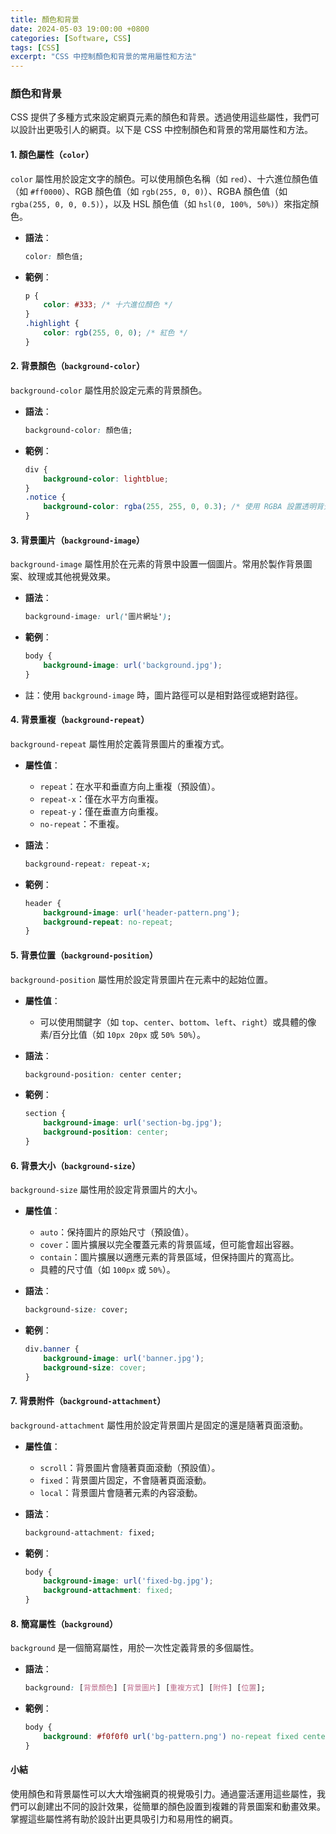 ```yaml
---
title: 顏色和背景
date: 2024-05-03 19:00:00 +0800
categories: [Software, CSS]
tags: [CSS] 
excerpt: "CSS 中控制顏色和背景的常用屬性和方法"
---
```


### 顏色和背景

CSS 提供了多種方式來設定網頁元素的顏色和背景。透過使用這些屬性，我們可以設計出更吸引人的網頁。以下是 CSS 中控制顏色和背景的常用屬性和方法。

#### 1. 顏色屬性（`color`）

`color` 屬性用於設定文字的顏色。可以使用顏色名稱（如 `red`）、十六進位顏色值（如 `#ff0000`）、RGB 顏色值（如 `rgb(255, 0, 0)`）、RGBA 顏色值（如 `rgba(255, 0, 0, 0.5)`），以及 HSL 顏色值（如 `hsl(0, 100%, 50%)`）來指定顏色。

- **語法**：
  ```css
  color: 顏色值;
  ```
- **範例**：
  ```css
  p {
      color: #333; /* 十六進位顏色 */
  }
  .highlight {
      color: rgb(255, 0, 0); /* 紅色 */
  }
  ```

#### 2. 背景顏色（`background-color`）

`background-color` 屬性用於設定元素的背景顏色。

- **語法**：
  ```css
  background-color: 顏色值;
  ```
- **範例**：
  ```css
  div {
      background-color: lightblue;
  }
  .notice {
      background-color: rgba(255, 255, 0, 0.3); /* 使用 RGBA 設置透明背景 */
  }
  ```

#### 3. 背景圖片（`background-image`）

`background-image` 屬性用於在元素的背景中設置一個圖片。常用於製作背景圖案、紋理或其他視覺效果。

- **語法**：
  ```css
  background-image: url('圖片網址');
  ```
- **範例**：
  ```css
  body {
      background-image: url('background.jpg');
  }
  ```
- 註：使用 `background-image` 時，圖片路徑可以是相對路徑或絕對路徑。

#### 4. 背景重複（`background-repeat`）

`background-repeat` 屬性用於定義背景圖片的重複方式。

- **屬性值**：
  - `repeat`：在水平和垂直方向上重複（預設值）。
  - `repeat-x`：僅在水平方向重複。
  - `repeat-y`：僅在垂直方向重複。
  - `no-repeat`：不重複。

- **語法**：
  ```css
  background-repeat: repeat-x;
  ```
- **範例**：
  ```css
  header {
      background-image: url('header-pattern.png');
      background-repeat: no-repeat;
  }
  ```

#### 5. 背景位置（`background-position`）

`background-position` 屬性用於設定背景圖片在元素中的起始位置。

- **屬性值**：
  - 可以使用關鍵字（如 `top`、`center`、`bottom`、`left`、`right`）或具體的像素/百分比值（如 `10px 20px` 或 `50% 50%`）。
  
- **語法**：
  ```css
  background-position: center center;
  ```
- **範例**：
  ```css
  section {
      background-image: url('section-bg.jpg');
      background-position: center;
  }
  ```

#### 6. 背景大小（`background-size`）

`background-size` 屬性用於設定背景圖片的大小。

- **屬性值**：
  - `auto`：保持圖片的原始尺寸（預設值）。
  - `cover`：圖片擴展以完全覆蓋元素的背景區域，但可能會超出容器。
  - `contain`：圖片擴展以適應元素的背景區域，但保持圖片的寬高比。
  - 具體的尺寸值（如 `100px` 或 `50%`）。

- **語法**：
  ```css
  background-size: cover;
  ```
- **範例**：
  ```css
  div.banner {
      background-image: url('banner.jpg');
      background-size: cover;
  }
  ```

#### 7. 背景附件（`background-attachment`）

`background-attachment` 屬性用於設定背景圖片是固定的還是隨著頁面滾動。

- **屬性值**：
  - `scroll`：背景圖片會隨著頁面滾動（預設值）。
  - `fixed`：背景圖片固定，不會隨著頁面滾動。
  - `local`：背景圖片會隨著元素的內容滾動。

- **語法**：
  ```css
  background-attachment: fixed;
  ```
- **範例**：
  ```css
  body {
      background-image: url('fixed-bg.jpg');
      background-attachment: fixed;
  }
  ```

#### 8. 簡寫屬性（`background`）

`background` 是一個簡寫屬性，用於一次性定義背景的多個屬性。

- **語法**：
  ```css
  background: [背景顏色] [背景圖片] [重複方式] [附件] [位置];
  ```
- **範例**：
  ```css
  body {
      background: #f0f0f0 url('bg-pattern.png') no-repeat fixed center;
  }
  ```

#### 小結

使用顏色和背景屬性可以大大增強網頁的視覺吸引力。通過靈活運用這些屬性，我們可以創建出不同的設計效果，從簡單的顏色設置到複雜的背景圖案和動畫效果。掌握這些屬性將有助於設計出更具吸引力和易用性的網頁。

